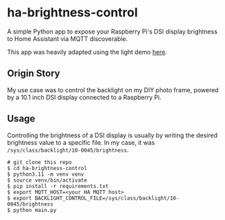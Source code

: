 # ha-brightness-control
A simple Python app to expose your Raspberry Pi's DSI display brightness 
to Home Assistant via MQTT discoverable.

This app was heavily adapted using the light demo 
[here](https://github.com/unixorn/ha-mqtt-discoverable?tab=readme-ov-file#usage-6).

## Origin Story
My use case was to control the backlight on my DIY photo frame, 
powered by a 10.1 inch DSI display connected to a Raspberry Pi.

## Usage
Controlling the brightness of a DSI display is usually by writing the
desired brightness value to a specific file. In my case, it was `/sys/class/backlight/10-0045/brightness`. 
```shell
# git clone this repo
$ cd ha-brightness-control
$ python3.11 -m venv venv
$ source venv/bin/activate
$ pip install -r requirements.txt
$ export MQTT_HOST=<your HA MQTT host>
$ export BACKLIGHT_CONTROL_FILE=/sys/class/backlight/10-0045/brightness 
$ python main.py
```
